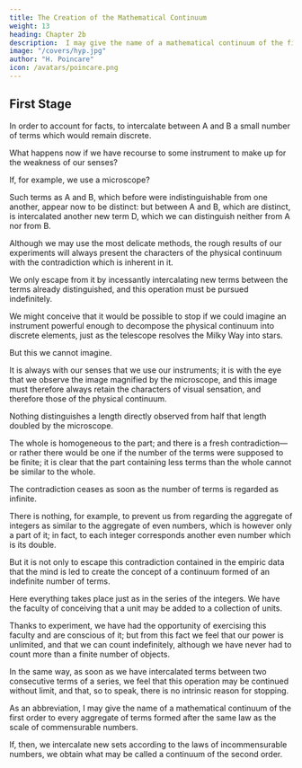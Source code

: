 ```yaml
---
title: The Creation of the Mathematical Continuum
weight: 13
heading: Chapter 2b
description:  I may give the name of a mathematical continuum of the first order to every aggregate of terms formed after the same law as the scale of commensurable numbers
image: "/covers/hyp.jpg"
author: "H. Poincare"
icon: /avatars/poincare.png
---
```



##  First Stage

In order to account for facts, to intercalate between A and B a small number of terms which would remain discrete. 

What happens now if we have recourse to some instrument to make up for the weakness of our senses? 

If, for example, we use a microscope? 

Such terms as A and B, which before were indistinguishable from one another, appear now to be distinct: but between A and B, which are distinct, is intercalated another new term D, which we can distinguish neither from A nor from B. 

Although we may use the most delicate methods, the rough results of our experiments will always present the characters of the physical continuum with the contradiction which is inherent in it.

We only escape from it by incessantly intercalating new terms between the terms already distinguished, and this operation must be pursued indefinitely. 

We might conceive that it would be possible to stop if we could imagine an instrument powerful enough to decompose the physical continuum into discrete elements, just as the telescope resolves the Milky Way into stars. 

But this we cannot imagine. 

It is always with our senses that we use our instruments; it is with the eye that we observe the image magnified by the microscope, and this image must therefore always retain the characters of visual sensation, and therefore those of the physical continuum.

Nothing distinguishes a length directly observed  from half that length doubled by the microscope. 

The whole is homogeneous to the part; and there is a fresh contradiction—or rather there would be one if the number of the terms were supposed to be finite; it is clear that the part containing less terms than the whole cannot be similar to the whole. 

The contradiction ceases as soon as the number of terms is regarded as infinite. 

There is nothing, for example, to prevent us from regarding the aggregate of integers as similar to the aggregate of even numbers, which is however only a part of it; in fact, to each integer corresponds another even number which is its double. 

But it is not only to escape this contradiction contained in the empiric data that the mind is led to create the concept of a continuum formed of an indefinite number of terms.

Here everything takes place just as in the series of the integers. We have the faculty of conceiving that a unit may be added to a collection of units. 

Thanks to experiment, we have had the opportunity of exercising this faculty and are conscious of it; but from this fact we feel that our power is unlimited, and that we can count indefinitely, although we have never had to count more than a finite number of objects. 

In the same way, as soon as we have intercalated terms between two consecutive terms of a series, we feel that this operation may be continued without limit, and that, so to speak, there is no intrinsic reason for stopping. 

As an abbreviation, I may give the name of a mathematical continuum of the first order to every aggregate of terms formed after the same law as the scale of commensurable numbers. 

If, then, we intercalate new sets according to the laws of incommensurable numbers, we obtain what may be called a continuum of the second order.


